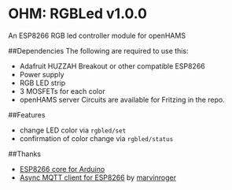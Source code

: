 # OHM: RGBLed v1.0.0
An ESP8266 RGB led controller module for openHAMS

##Dependencies
The following are required to use this:
- Adafruit HUZZAH Breakout or other compatible ESP8266
- Power supply
- RGB LED strip
- 3 MOSFETs for each color
- openHAMS server
Circuits are available for Fritzing in the repo. 

##Features
- change LED color via `rgbled/set`
- confirmation of color change via `rgbled/status`

##Thanks
- [ESP8266 core for Arduino](https://github.com/esp8266/Arduino)
- [Async MQTT client for ESP8266](https://github.com/marvinroger/async-mqtt-client) by [marvinroger](https://github.com/marvinroger)
